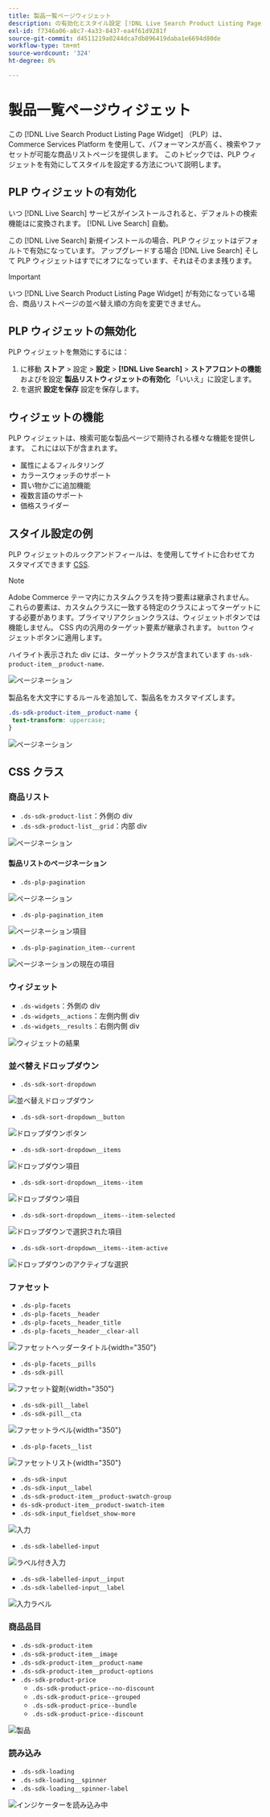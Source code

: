 ```yaml
---
title: 製品一覧ページウィジェット
description: の有効化とスタイル設定 [!DNL Live Search Product Listing Page Widget]
exl-id: f7346a06-a8c7-4a33-8437-ea4f61d9281f
source-git-commit: d4511219a0244dca7db896419daba1e6694d80de
workflow-type: tm+mt
source-wordcount: '324'
ht-degree: 0%

---
```


# 製品一覧ページウィジェット

この [!DNL Live Search Product Listing Page Widget] （PLP）は、Commerce Services Platform を使用して、パフォーマンスが高く、検索やファセットが可能な商品リストページを提供します。 このトピックでは、PLP ウィジェットを有効にしてスタイルを設定する方法について説明します。

## PLP ウィジェットの有効化

いつ [!DNL Live Search] サービスがインストールされると、デフォルトの検索機能はに変換されます。 [!DNL Live Search] 自動。

この [!DNL Live Search] 新規インストールの場合、PLP ウィジェットはデフォルトで有効になっています。 アップグレードする場合 [!DNL Live Search] そして PLP ウィジェットはすでにオフになっています、それはそのまま残ります。

>[!IMPORTANT]
>
>いつ [!DNL Live Search Product Listing Page Widget] が有効になっている場合、商品リストページの並べ替え順の方向を変更できません。

## PLP ウィジェットの無効化

PLP ウィジェットを無効にするには：

1. に移動 **ストア** > 設定 > **設定** > **[!DNL Live Search]** > **ストアフロントの機能** およびを設定 **製品リストウィジェットの有効化** 「いいえ」に設定します。
1. を選択 **設定を保存** 設定を保存します。

## ウィジェットの機能

PLP ウィジェットは、検索可能な製品ページで期待される様々な機能を提供します。 これには以下が含まれます。

* 属性によるフィルタリング
* カラースウォッチのサポート
* 買い物かごに追加機能
* 複数言語のサポート
* 価格スライダー

## スタイル設定の例

PLP ウィジェットのルックアンドフィールは、を使用してサイトに合わせてカスタマイズできます [CSS](https://developer.adobe.com/commerce/frontend-core/guide/css/).

>[!NOTE]
>
>Adobe Commerce テーマ内にカスタムクラスを持つ要素は継承されません。 これらの要素は、カスタムクラスに一致する特定のクラスによってターゲットにする必要があります。プライマリアクションクラスは、ウィジェットボタンでは機能しません。
>CSS 内の汎用のターゲット要素が継承されます。 `button` ウィジェットボタンに適用します。

ハイライト表示された div には、ターゲットクラスが含まれています `ds-sdk-product-item__product-name`.

![ページネーション](assets/plp-css-example.png)

製品名を大文字にするルールを追加して、製品名をカスタマイズします。

```css
.ds-sdk-product-item__product-name {
 text-transform: uppercase;
}
```

![ページネーション](assets/plp-css-example-after.png)

## CSS クラス

### 商品リスト

* `.ds-sdk-product-list`：外側の div
* `.ds-sdk-product-list__grid`：内部 div

![ページネーション](assets/plp-css-product-list.png)

#### 製品リストのページネーション

* `.ds-plp-pagination`

![ページネーション](assets/plp-css-pagination.png)

* `.ds-plp-pagination_item`

![ページネーション項目](assets/plp-css-pagination-item.png)

* `.ds-plp-pagination_item--current`

![ページネーションの現在の項目](assets/plp-css-pagination-item-current.png)

### ウィジェット

* `.ds-widgets`：外側の div
* `.ds-widgets__actions`：左側内側 div
* `.ds-widgets__results`：右側内側 div

![ウィジェットの結果](assets/plp-css-widgets.png)

### 並べ替えドロップダウン

* `.ds-sdk-sort-dropdown`

![並べ替えドロップダウン](assets/plp-css-dropdown.png)

* `.ds-sdk-sort-dropdown__button`

![ドロップダウンボタン](assets/plp-css-dropdown-button.png)

* `.ds-sdk-sort-dropdown__items`

![ドロップダウン項目](assets/plp-css-dropdown-items.png)

* `.ds-sdk-sort-dropdown__items--item`

![ドロップダウン項目](assets/plp-css-dropdown-item.png)

* `.ds-sdk-sort-dropdown__items--item-selected`

![ドロップダウンで選択された項目](assets/plp-css-dropdown-selected.png)

* `.ds-sdk-sort-dropdown__items--item-active`

![ドロップダウンのアクティブな選択](assets/plp-css-dropdown-active.png)

### ファセット

* `.ds-plp-facets`
* `.ds-plp-facets__header`
* `.ds-plp-facets__header_title`
* `.ds-plp-facets__header__clear-all`

![ファセットヘッダータイトル](assets/plp-css-facets-title-clear.png){width="350"}

* `.ds-plp-facets__pills`
* `.ds-sdk-pill`

![ファセット錠剤](assets/plp-css-facets-pill.png){width="350"}

* `.ds-sdk-pill__label`
* `.ds-sdk-pill__cta`

![ファセットラベル](assets/plp-css-pill-label-cta.png){width="350"}

* `.ds-plp-facets__list`

![ファセットリスト](assets/plp-css-facets-list.png){width="350"}

* `.ds-sdk-input`
* `.ds-sdk-input__label`
* `.ds-sdk-product-item__product-swatch-group`
* `ds-sdk-product-item__product-swatch-item`
* `.ds-sdk-input_fieldset_show-more`

![入力](assets/plp-css-sdk-input.png)

* `.ds-sdk-labelled-input`

![ラベル付き入力](assets/plp-css-labelled-input.png)

* `.ds-sdk-labelled-input__input`
* `.ds-sdk-labelled-input__label`

![入力ラベル](assets/plp-css-labelled-input-label.png)

### 商品品目

* `.ds-sdk-product-item`
* `.ds-sdk-product-item__image`
* `.ds-sdk-product-item__product-name`
* `.ds-sdk-product-item__product-options`
* `.ds-sdk-product-price`
   * `.ds-sdk-product-price--no-discount`
   * `.ds-sdk-product-price--grouped`
   * `.ds-sdk-product-price--bundle`
   * `.ds-sdk-product-price--discount`

![製品](assets/plp-css-product.png)

### 読み込み

* `.ds-sdk-loading`
* `.ds-sdk-loading__spinner`
* `.ds-sdk-loading__spinner-label`

![インジケーターを読み込み中](assets/plp-css-loading.png)
